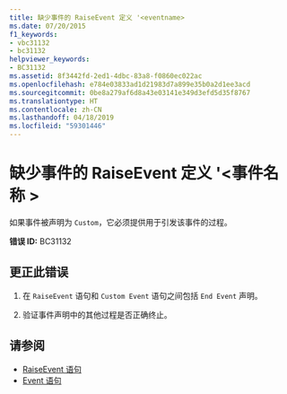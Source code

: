 ```yaml
---
title: 缺少事件的 RaiseEvent 定义 '<eventname>
ms.date: 07/20/2015
f1_keywords:
- vbc31132
- bc31132
helpviewer_keywords:
- BC31132
ms.assetid: 8f3442fd-2ed1-4dbc-83a8-f0860ec022ac
ms.openlocfilehash: e784e03833ad1d21983d7a899e35b0a2d1ee3acd
ms.sourcegitcommit: 0be8a279af6d8a43e03141e349d3efd5d35f8767
ms.translationtype: HT
ms.contentlocale: zh-CN
ms.lasthandoff: 04/18/2019
ms.locfileid: "59301446"
---
```

# <a name="raiseevent-definition-missing-for-event-eventname"></a>缺少事件的 RaiseEvent 定义 '\<事件名称 >
如果事件被声明为 `Custom`，它必须提供用于引发该事件的过程。  
  
 **错误 ID:** BC31132  
  
## <a name="to-correct-this-error"></a>更正此错误  
  
1. 在 `RaiseEvent` 语句和 `Custom Event` 语句之间包括 `End Event` 声明。  
  
2. 验证事件声明中的其他过程是否正确终止。  
  
## <a name="see-also"></a>请参阅

- [RaiseEvent 语句](../../visual-basic/language-reference/statements/raiseevent-statement.md)
- [Event 语句](../../visual-basic/language-reference/statements/event-statement.md)
